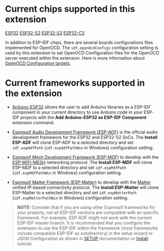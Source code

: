 # Current chips supported in this extension

[ESP32](https://www.espressif.com/en/products/socs/esp32-s2)
[ESP32-S2](https://www.espressif.com/en/products/socs/esp32-s2)
[ESP32-S3](https://www.espressif.com/en/products/socs/esp32-s3)
[ESP32-C3](https://www.espressif.com/en/products/socs/esp32-c3)

In addition to ESP-IDF chips, there are several boards configurations files implemented for OpenOCD. The `idf.openOcdConfigs` configuration setting is used by this extension to set OpenOCD Configuration files for the OpenOCD server executed within the extension. Here is more information about [OpenOCD Configuration targets](https://docs.espressif.com/projects/esp-idf/en/latest/esp32/api-guides/jtag-debugging/tips-and-quirks.html#jtag-debugging-tip-openocd-configure-target).

# Current frameworks supported in the extension

- [Arduino-ESP32](https://github.com/espressif/arduino-esp32) allows the user to add Arduino libraries as a ESP-IDF component in your current directory to use Arduino code in your ESP-IDF projects with the **Add Arduino-ESP32 as ESP-IDF Component** extension command.

- [Espressif Audio Development Framework (ESP-ADF)](https://github.com/espressif/esp-adf) is the official audio development framework for the ESP32 and ESP32-S2 SoCs. The **Install ESP-ADF** will clone ESP-ADF to a selected directory and set `idf.espAdfPath` (`idf.espAdfPathWin` in Windows) configuration setting.

- [Espressif Mesh Development Framework (ESP-MDF)](https://github.com/espressif/esp-mdf) to develop with the [ESP-WIFI-MESH](https://docs.espressif.com/projects/esp-idf/en/stable/api-guides/mesh.html) networking protocol. The **Install ESP-MDF** will clone ESP-MDF to a selected directory and set `idf.espMdfPath` (`idf.espMdfPathWin` in Windows) configuration setting.

- [Espressif Matter Framework (ESP-Matter)](https://github.com/espressif/esp-matter) to develop with the [Matter](https://buildwithmatter.com/) unified IP-based connectivity protocol. The **Install ESP-Matter** will clone ESP-Matter to a selected directory and set `idf.espMatterPath` (`idf.espMatterPathWin` in Windows) configuration setting.

> **NOTE:** Consider that if you are using other Espressif frameworks for your projects, not all ESP-IDF versions are compatible with an specific framework. For example, ESP-ADF might not work with the current ESP-IDF master branch. It is recommended that you configure the extension to use the ESP-IDF within the framework (most frameworks include compatible ESP-IDF as subdirectory) in the setup wizard or JSON Configuration as shown in [SETUP](./SETUP.md) documentation or [Install](./tutorial/install.md) tutorial.
